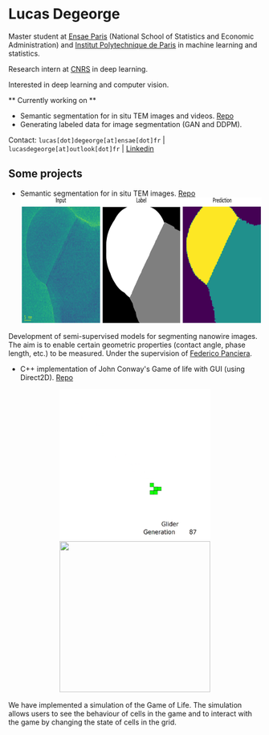# Lucas Degeorge

Master student at [Ensae Paris](https://www.ensae.fr/en/) (National School of Statistics and Economic Administration) and [Institut Polytechnique de Paris](https://www.ip-paris.fr/en) in machine learning and statistics.

Research intern at [CNRS](https://www.cnrs.fr/en) in deep learning.

Interested in deep learning and computer vision. 

** Currently working on ** 
* Semantic segmentation for in situ TEM images and videos. [Repo](https://github.com/lucasdegeorge/Nanowire_image_segmentation)
* Generating labeled data for image segmentation (GAN and DDPM).

<!-- Contact: [lucas.degeorge@ensae.fr](mailto:lucas.degeorge@ensae.fr) | [lucasdegeorge@outlook.fr](mailto:lucasdegeorge@outlook.fr) | [Linkedin](https://www.linkedin.com/in/lucas-degeorge-551a861a6/)  -->
Contact: ```lucas[dot]degeorge[at]ensae[dot]fr``` | ```lucasdegeorge[at]outlook[dot]fr``` | [Linkedin](https://www.linkedin.com/in/lucas-degeorge-551a861a6/)

## Some projects

* Semantic segmentation for in situ TEM images. [Repo](https://github.com/lucasdegeorge/Nanowire_image_segmentation)
<kbd><img src="https://github.com/lucasdegeorge/lucasdegeorge/blob/main/nanowire_segmentation.png" width="750" height="250" /></kbd>

Development of semi-supervised models for segmenting nanowire images. The aim is to enable certain geometric properties (contact angle, phase length, etc.) to be measured. Under the supervision of [Federico Panciera](https://elphyse.c2n.universite-paris-saclay.fr/en/members/federico-panciera/).


* C++ implementation of John Conway's Game of life with GUI (using Direct2D). [Repo](https://github.com/lucasdegeorge/Game_of_life)

<div align="center">
<kbd><img src="https://github.com/lucasdegeorge/lucasdegeorge/blob/main/glider.gif" width="300" height="300" /></kbd> <kbd> <img src="https://github.com/lucasdegeorge/lucasdegeorge/blob/main/gosper_glider_gun.gif"  width="300" height="300"/> </kbd>
</div>

We have implemented a simulation of the Game of Life. The simulation allows users to see the behaviour of cells in the game and to interact with the game by changing the state of cells in the grid.


